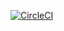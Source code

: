 
[![CircleCI](https://app.circleci.com/pipelines/github/ptmono/test_devops.svg?style=svg)](https://app.circleci.com/pipelines/github/ptmono/test_devops)
